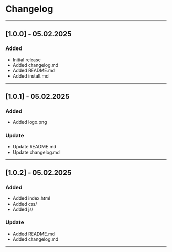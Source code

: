 # Changelog
---
## [1.0.0] - 05.02.2025
### Added
- Initial release
- Added changelog.md
- Added README.md
- Added install.md
---

## [1.0.1] - 05.02.2025
### Added
- Added logo.png
### Update
- Update README.md
- Update changelog.md
---

## [1.0.2] - 05.02.2025
### Added
- Added index.html
- Added css/
- Added js/
### Update
- Added README.md
- Added changelog.md
---
